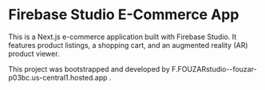 # Firebase Studio E-Commerce App

This is a Next.js e-commerce application built with Firebase Studio. It features product listings, a shopping cart, and an augmented reality (AR) product viewer.

This project was bootstrapped and developed by F.FOUZARstudio--fouzar-p03bc.us-central1.hosted.app
.